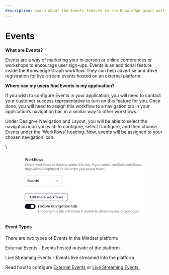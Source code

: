 ```yaml
---
description: Learn about the Events feature in the Knowledge graph workflow
---
```


# Events

**What are Events?**

Events are a way of marketing your in-person or online conferences or workshops to encourage user sign-ups. Events is an additional feature inside the  Knowledge Graph workflow. They can help advertise and drive registration for live-stream events hosted on an external platform.



**Where can my users find Events in my application?**&#x20;

If you wish to configure Events in your application, you will need to contact your customer success representative to turn on this feature for you. Once done, you will need to assign this workflow to a navigation tab in your application’s navigation bar, in a similar way to other workflows.&#x20;



Under Design→ Navigation and Layout, you will be able to select the navigation icon you wish to configure, select Configure, and then choose Events under the ‘Workflows’ heading. Now, events will be assigned to your chosen navigation icon. &#x20;

\


<figure><img src="../../../../.gitbook/assets/Screenshot 2024-07-08 135115.png" alt=""><figcaption></figcaption></figure>

#### Event Types

There are two types of Events in the Mindset platform:

External Events - Events hosted outside of the platform

Live Streaming Events - Events live streamed into the platform



Read how to configure [External Events](https://app.gitbook.com/o/7UiDLJ11pQ7Stw87tJyl/s/5dRId4QrAnQV7eKBUoK5/\~/changes/330/platform/features/knowledge-graph-workflow/events/how-to-configure-external-events) or [Live Streaming Events.](how-to-configure-live-streaming.md)

